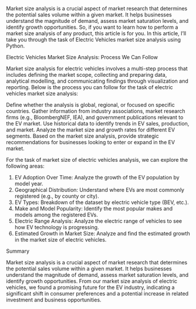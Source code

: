 Market size analysis is a crucial aspect of market research that determines the potential sales volume within a given market. It helps businesses understand the magnitude of demand, assess market saturation levels, and identify growth opportunities. So, if you want to learn how to perform a market size analysis of any product, this article is for you. In this article, I’ll take you through the task of Electric Vehicles market size analysis using Python.

Electric Vehicles Market Size Analysis: Process We Can Follow

Market size analysis for electric vehicles involves a multi-step process that includes defining the market scope, collecting and preparing data, analytical modelling, and communicating findings through visualization and reporting. Below is the process you can follow for the task of electric vehicles market size analysis:

Define whether the analysis is global, regional, or focused on specific countries.
Gather information from industry associations, market research firms (e.g., BloombergNEF, IEA), and government publications relevant to the EV market.
Use historical data to identify trends in EV sales, production, and market.
Analyze the market size and growth rates for different EV segments.
Based on the market size analysis, provide strategic recommendations for businesses looking to enter or expand in the EV market.

For the task of market size of electric vehicles analysis, we can explore the following areas:

1. EV Adoption Over Time: Analyze the growth of the EV population by model year.
2. Geographical Distribution: Understand where EVs are most commonly registered (e.g., by county or city).
3. EV Types: Breakdown of the dataset by electric vehicle type (BEV, etc.).
4. Make and Model Popularity: Identify the most popular makes and models among the registered EVs.
5. Electric Range Analysis: Analyze the electric range of vehicles to see how EV technology is progressing.
6. Estimated Growth in Market Size: Analyze and find the estimated growth in the market size of electric vehicles.


Summary

Market size analysis is a crucial aspect of market research that determines the potential sales volume within a given market. It helps businesses understand the magnitude of demand, assess market saturation levels, and identify growth opportunities. From our market size analysis of electric vehicles, we found a promising future for the EV industry, indicating a significant shift in consumer preferences and a potential increase in related investment and business opportunities.
